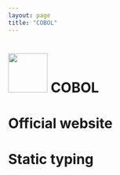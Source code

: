 ```yaml
---
layout: page
title: "COBOL"
---
```


# <img src='https://www.tiobe.com/wp-content/themes/tiobe/tiobe-index/images/COBOL.png' width='80'> COBOL
# Official website
# Static typing

